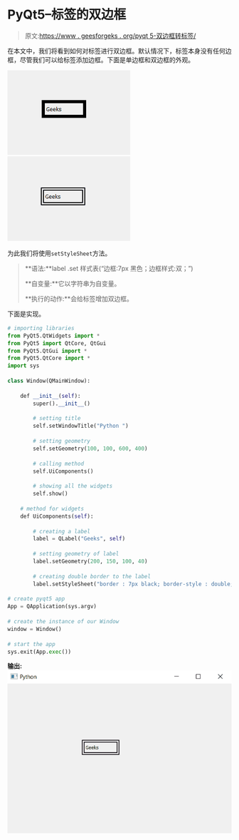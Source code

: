 # PyQt5–标签的双边框

> 原文:[https://www . geesforgeks . org/pyqt 5-双边框转标签/](https://www.geeksforgeeks.org/pyqt5-double-border-to-a-label/)

在本文中，我们将看到如何对标签进行双边框。默认情况下，标签本身没有任何边框，尽管我们可以给标签添加边框。下面是单边框和双边框的外观。

![](img/b690fc09b2d2bbde7fed8fd87e79cb89.png) ![](img/16e12b5b9909deddc5cc1db9647271b8.png)

为此我们将使用`setStyleSheet`方法。

> **语法:**label .set 样式表(“边框:7px 黑色；边框样式:双；”)
> 
> **自变量:**它以字符串为自变量。
> 
> **执行的动作:**会给标签增加双边框。

下面是实现。

```py
# importing libraries
from PyQt5.QtWidgets import * 
from PyQt5 import QtCore, QtGui
from PyQt5.QtGui import * 
from PyQt5.QtCore import * 
import sys

class Window(QMainWindow):

    def __init__(self):
        super().__init__()

        # setting title
        self.setWindowTitle("Python ")

        # setting geometry
        self.setGeometry(100, 100, 600, 400)

        # calling method
        self.UiComponents()

        # showing all the widgets
        self.show()

    # method for widgets
    def UiComponents(self):

        # creating a label
        label = QLabel("Geeks", self)

        # setting geometry of label
        label.setGeometry(200, 150, 100, 40)

        # creating double border to the label
        label.setStyleSheet("border : 7px black; border-style : double;")

# create pyqt5 app
App = QApplication(sys.argv)

# create the instance of our Window
window = Window()

# start the app
sys.exit(App.exec())
```

**输出:**
![](img/d1f489b0bdfbd45aa06f2acd070c1c5d.png)